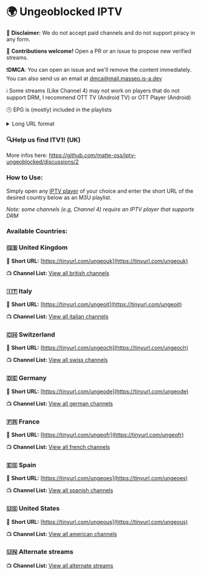  # 🌍 Ungeoblocked IPTV  

🚫 **Disclaimer:** We do not accept paid channels and do not support piracy in any form.  

🤝 **Contributions welcome!** Open a PR or an issue to propose new verified streams.  

❗**DMCA**: You can open an issue and we'll remove the content immediately. You can also send us an email at dmca@mail.masseo.is-a.dev

ℹ️ Some streams (Like Channel 4) may not work on players that do not support DRM, I recommend OTT TV (Android TV) or OTT Player (Android)

🕓 EPG is (mostly) included in the playlists

<details>
<summary>Long URL format</summary>


`https://raw.githubusercontent.com/matte-oss/iptv-ungeoblocked/main/countries/COUNTRY.m3u`  
*(Replace "COUNTRY" with the country code, e.g., UK, IT,...)*  
</details>

### **🔍Help us find ITV1! (UK)**  
More infos here: https://github.com/matte-oss/iptv-ungeoblocked/discussions/2

### **How to Use:**  
Simply open any [IPTV player](https://github.com/iptv-org/awesome-iptv?tab=readme-ov-file#apps) of your choice and enter the short URL of the desired country below as an M3U playlist.  

*Note: some channels (e.g, Channel 4) require an IPTV player that supports DRM*

### **Available Countries:**  

### 🇬🇧 United Kingdom  
🔗 **Short URL:** [https://tinyurl.com/ungeouk](https://tinyurl.com/ungeouk)  

📺 **Channel List:** [View all british channels](https://github.com/matte-oss/iptv-ungeoblocked/blob/main/ch-list/uk.md)  

### 🇮🇹 Italy
🔗 **Short URL:** [https://tinyurl.com/ungeoit](https://tinyurl.com/ungeoit)

📺 **Channel List:** [View all italian channels](https://github.com/matte-oss/iptv-ungeoblocked/blob/main/ch-list/it.md)  

### 🇨🇭 Switzerland
🔗 **Short URL:** [https://tinyurl.com/ungeoch](https://tinyurl.com/ungeoch)

📺 **Channel List:** [View all swiss channels](https://github.com/matte-oss/iptv-ungeoblocked/blob/main/ch-list/ch.md)  

### 🇩🇪 Germany
🔗 **Short URL:** [https://tinyurl.com/ungeode](https://tinyurl.com/ungeode)

📺 **Channel List:** [View all german channels](https://github.com/matte-oss/iptv-ungeoblocked/blob/main/ch-list/de.md)  

### 🇫🇷 France
🔗 **Short URL:** [https://tinyurl.com/ungeofr](https://tinyurl.com/ungeofr)

📺 **Channel List:** [View all french channels](https://github.com/matte-oss/iptv-ungeoblocked/blob/main/ch-list/fr.md) 

### 🇪🇸 Spain
🔗 **Short URL:** [https://tinyurl.com/ungeoes](https://tinyurl.com/ungeoes)

📺 **Channel List:** [View all spanish channels](https://github.com/matte-oss/iptv-ungeoblocked/blob/main/ch-list/es.md)  

### 🇺🇸 United States
🔗 **Short URL:** [https://tinyurl.com/ungeous](https://tinyurl.com/ungeous)

📺 **Channel List:** [View all american channels](https://github.com/matte-oss/iptv-ungeoblocked/blob/main/ch-list/us.md) 


### 🇺🇳 Alternate streams

📺 **Channel List:** [View all alternate streams](https://github.com/matte-oss/iptv-ungeoblocked/blob/main/ch-list/alt.md) 
